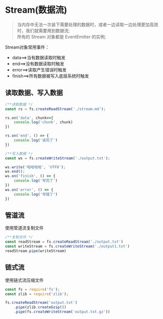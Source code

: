 Stream(数据流)
=================
> 当内存中无法一次装下需要处理的数据时，或者一边读取一边处理更加高效时，我们就需要用到数据流;       
> 所有的 Stream 对象都是 EventEmitter 的实例;

Stream对象常用事件：
- data==>当有数据读取时触发
- end==>没有数据读取时触发
- error==>读取产生错误时触发
- finish==>所有数据被写入底层系统时触发

读取数据、写入数据
------------------
```javascript
/**读取数据 */
const rs = fs.createReadStream('./stream.md');

rs.on('data', chunk=>{
    console.log('chunk', chunk)
})

rs.on('end', () => {
    console.log('读完了')
})

/**写入数据 */
const ws = fs.createWriteStream('./output.txt');

ws.write('哈哈哈哈', 'UTF8');
ws.end();
ws.on('finish', () => {
    console.log('写完了')
})
ws.on('error', () => {
    console.log('写错了')
})
```

管道流
--------
使用管道流复制文件
```javascript
/**复制文件 */
const readStream = fs.createReadStream('./output.txt')
const writeStream = fs.createWriteStream('./output1.txt')
readStream.pipe(writeStream)
```

链式流
----
使用链式流压缩文件
```javascript
const fs = require('fs');
const zlib = require('zlib');

fs.createReadStream('output.txt')
    .pipe(zlib.createGzip())
    .pipe(fs.createWriteStream('output.txt.gz'))
```
